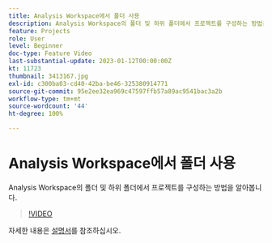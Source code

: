 ```yaml
---
title: Analysis Workspace에서 폴더 사용
description: Analysis Workspace의 폴더 및 하위 폴더에서 프로젝트를 구성하는 방법을 알아봅니다.
feature: Projects
role: User
level: Beginner
doc-type: Feature Video
last-substantial-update: 2023-01-12T00:00:00Z
kt: 11723
thumbnail: 3413167.jpg
exl-id: c300ba03-cd40-42ba-be46-325380914771
source-git-commit: 95e2ee32ea969c47597ffb57a89ac9541bac3a2b
workflow-type: tm+mt
source-wordcount: '44'
ht-degree: 100%

---
```


# Analysis Workspace에서 폴더 사용

Analysis Workspace의 폴더 및 하위 폴더에서 프로젝트를 구성하는 방법을 알아봅니다.

>[!VIDEO](https://video.tv.adobe.com/v/3413167/?quality=12&learn=on)

자세한 내용은 [설명서](https://experienceleague.adobe.com/docs/analytics/analyze/analysis-workspace/build-workspace-project/workspace-folders/about-folders.html)를 참조하십시오.

